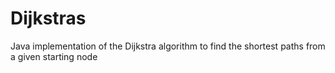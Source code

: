 # Dijkstras
Java implementation of the Dijkstra algorithm to find the shortest paths from a given starting node
